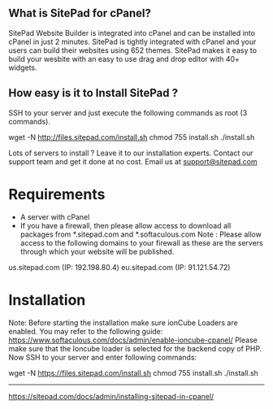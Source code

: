 ## What is SitePad for cPanel?

SitePad Website Builder is integrated into cPanel and can be installed into cPanel in just 2 minutes. SitePad is tightly integrated with cPanel and your users can build their websites using 652 themes. SitePad makes it easy to build your wesbite with an easy to use drag and drop editor with 40+ widgets.

## How easy is it to Install SitePad ?
SSH to your server and just execute the following commands as root (3 commands).

wget -N http://files.sitepad.com/install.sh
chmod 755 install.sh
./install.sh

Lots of servers to install ? Leave it to our installation experts. Contact our support team and get it done at no cost.
Email us at support@sitepad.com

# Requirements

- A server with cPanel
- If you have a firewall, then please allow access to download all packages from *.sitepad.com and *.softaculous.com
Note : Please allow access to the following domains to your firewall as these are the servers through which your website will be published.

us.sitepad.com (IP: 192.198.80.4)
eu.sitepad.com (IP: 91.121.54.72)

# Installation

Note: Before starting the installation make sure ionCube Loaders are enabled. You may refer to the following guide: https://www.softaculous.com/docs/admin/enable-ioncube-cpanel/
Please make sure that the Ioncube loader is selected for the backend copy of PHP. Now SSH to your server and enter following commands:

wget -N https://files.sitepad.com/install.sh
chmod 755 install.sh
./install.sh

---

https://sitepad.com/docs/admin/installing-sitepad-in-cpanel/
